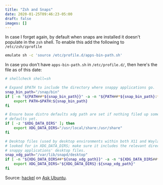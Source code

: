 ```yaml
---
title: "Zsh and Snaps"
date: 2020-01-25T09:46:23-05:00
draft: false
images: []
---
```


In case I forget again, by default when snaps are installed it doesn't populate in the `zsh` shell. To enable this add the following to `/etc/zsh/zprofile`

```bash
emulate sh -c 'source /etc/profile.d/apps-bin-path.sh'
```

In case you don't have `apps-bin-path.sh` in `/etc/profile.d/`, then here's the file as of this date:

```bash
# shellcheck shell=sh

# Expand $PATH to include the directory where snappy applications go.
snap_bin_path="/snap/bin"
if [ -n "${PATH##*${snap_bin_path}}" -a -n "${PATH##*${snap_bin_path}:*}" ]; then
    export PATH=$PATH:${snap_bin_path}
fi

# Ensure base distro defaults xdg path are set if nothing filed up some
# defaults yet.
if [ -z "$XDG_DATA_DIRS" ]; then
    export XDG_DATA_DIRS="/usr/local/share:/usr/share"
fi

# Desktop files (used by desktop environments within both X11 and Wayland) are
# looked for in XDG_DATA_DIRS; make sure it includes the relevant directory for
# snappy applications' desktop files.
snap_xdg_path="/var/lib/snapd/desktop"
if [ -n "${XDG_DATA_DIRS##*${snap_xdg_path}}" -a -n "${XDG_DATA_DIRS##*${snap_xdg_path}:*}" ]; then
    export XDG_DATA_DIRS="${XDG_DATA_DIRS}:${snap_xdg_path}"
fi
```

Source: [hackel](https://askubuntu.com/users/263969/hackel) on [Ask Ubuntu](https://askubuntu.com/questions/910821/programs-installed-via-snap-not-showing-up-in-launcher).

